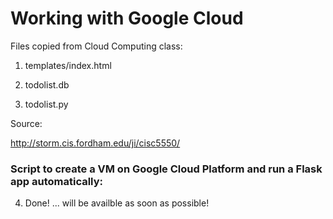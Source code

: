 # Working with Google Cloud

Files copied from Cloud Computing class:

1. templates/index.html

2. todolist.db

3. todolist.py

Source:

http://storm.cis.fordham.edu/ji/cisc5550/


### Script to create a VM on Google Cloud Platform and run a Flask app automatically:

4. Done! ... will be availble as soon as possible!
